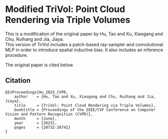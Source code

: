 # Modified TriVol: Point Cloud Rendering via Triple Volumes 
This is a modification of the original paper by Hu, Tao and Xu, Xiaogang and Chu, Ruihang and Jia, Jiaya. <br>
This version of TriVol includes a patch-based ray-sampler and convolutional MLP in order to introduce spatial inductive bias. It also includes an inference procedure.

The original paper is cited below. 
## Citation
```
@InProceedings{Hu_2023_CVPR,
    author    = {Hu, Tao and Xu, Xiaogang and Chu, Ruihang and Jia, Jiaya},
    title     = {TriVol: Point Cloud Rendering via Triple Volumes},
    booktitle = {Proceedings of the IEEE/CVF Conference on Computer Vision and Pattern Recognition (CVPR)},
    month     = {June},
    year      = {2023},
    pages     = {20732-20741}
}
```
